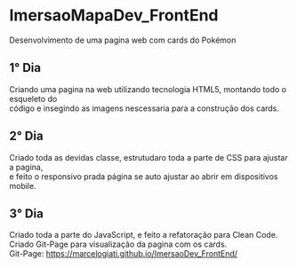 # ImersaoMapaDev_FrontEnd
Desenvolvimento de uma pagina web com cards do Pokémon<br>

## 1° Dia
Criando uma pagina na web utilizando tecnologia HTML5, montando todo o esqueleto do<br>
código e insegindo as imagens nescessaria para a construção dos cards.

## 2° Dia 
Criado toda as devidas classe, estrutudaro toda a parte de CSS para ajustar a pagina,<br>
e feito o responsivo prada página se auto ajustar ao abrir em dispositivos mobile.

## 3° Dia 
Criado toda a parte do JavaScript, e feito a refatoração para Clean Code.<br>
Criado Git-Page para visualização da pagina com os cards.<br>
Git-Page: https://marcelogiati.github.io/ImersaoDev_FrontEnd/
